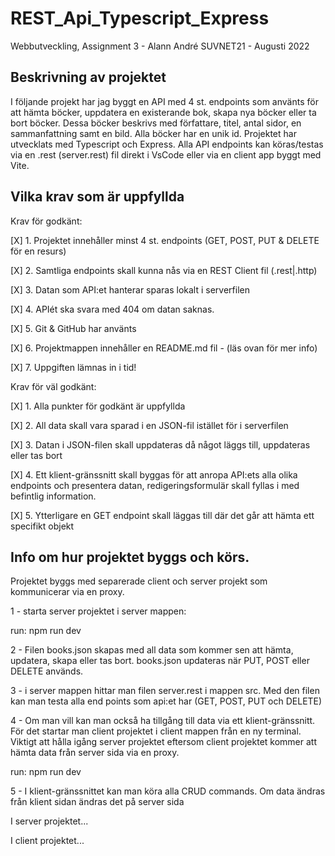 # REST_Api_Typescript_Express
Webbutveckling, Assignment 3 - Alann André
SUVNET21 - Augusti 2022

## Beskrivning av projektet
I följande projekt har jag byggt en API med 4 st. endpoints som använts för att hämta böcker, uppdatera en existerande bok, skapa nya böcker eller ta bort böcker. Dessa böcker beskrivs med författare, titel, antal sidor, en sammanfattning samt en bild. Alla böcker har en unik id.
Projektet har utvecklats med Typescript och Express.
Alla API endpoints kan köras/testas via en .rest (server.rest) fil direkt i VsCode eller via en client app byggt med Vite.

## Vilka krav som är uppfyllda

Krav för godkänt:

[X] 1. Projektet innehåller minst 4 st. endpoints (GET, POST, PUT & DELETE för en resurs)

[X] 2. Samtliga endpoints skall kunna nås via en REST Client fil (.rest|.http)

[X] 3. Datan som API:et hanterar sparas lokalt i serverfilen

[X] 4. APIét ska svara med 404 om datan saknas.

[X] 5. Git & GitHub har använts

[X] 6. Projektmappen innehåller en README.md fil - (läs ovan för mer info)

[X] 7. Uppgiften lämnas in i tid!

Krav för väl godkänt:

[X] 1. Alla punkter för godkänt är uppfyllda

[X] 2. All data skall vara sparad i en JSON-fil istället för i serverfilen

[X] 3. Datan i JSON-filen skall uppdateras då något läggs till, uppdateras eller tas bort

[X] 4. Ett klient-gränssnitt skall byggas för att anropa API:ets alla olika endpoints och 
presentera datan, redigeringsformulär skall fyllas i med befintlig information.

[X] 5. Ytterligare en GET endpoint skall läggas till där det går att hämta ett specifikt objekt

## Info om hur projektet byggs och körs.
Projektet byggs med separerade client och server projekt som kommunicerar via en proxy.

1 - starta server projektet i server mappen:

run: npm run dev

2 - Filen books.json skapas med all data som kommer sen att hämta, updatera, skapa eller tas bort. books.json updateras när PUT, POST eller DELETE används.

3 - i server mappen hittar man filen server.rest i mappen src. Med den filen kan man testa alla end points som api:et har (GET, POST, PUT och DELETE)

4 - Om man vill kan man också ha tillgång till data via ett klient-gränssnitt. För det startar man client projektet i client mappen från en ny terminal. Viktigt att hålla igång server projektet eftersom client projektet kommer att hämta data från server sida via en proxy.

run: npm run dev

5 - I klient-gränssnittet kan man köra alla CRUD commands. Om data ändras från klient sidan ändras det på server sida

I server projektet...

I client projektet...